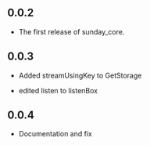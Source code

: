 ## 0.0.2

* The first release of sunday_core.

## 0.0.3

* Added streamUsingKey to GetStorage

* edited listen to listenBox

## 0.0.4

* Documentation and fix